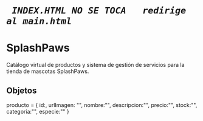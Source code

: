 # *_` INDEX.HTML NO SE TOCA   redirige al main.html`_*

# SplashPaws

Catálogo virtual de productos y sistema de gestión de servicios para la tienda de mascotas SplashPaws.

## Objetos

producto = {
    id:,
    urlImagen: "",
    nombre:"",
    descripcion:"",
    precio:"",
    stock:"",
    categoria:"",
    especie:""
}
 
